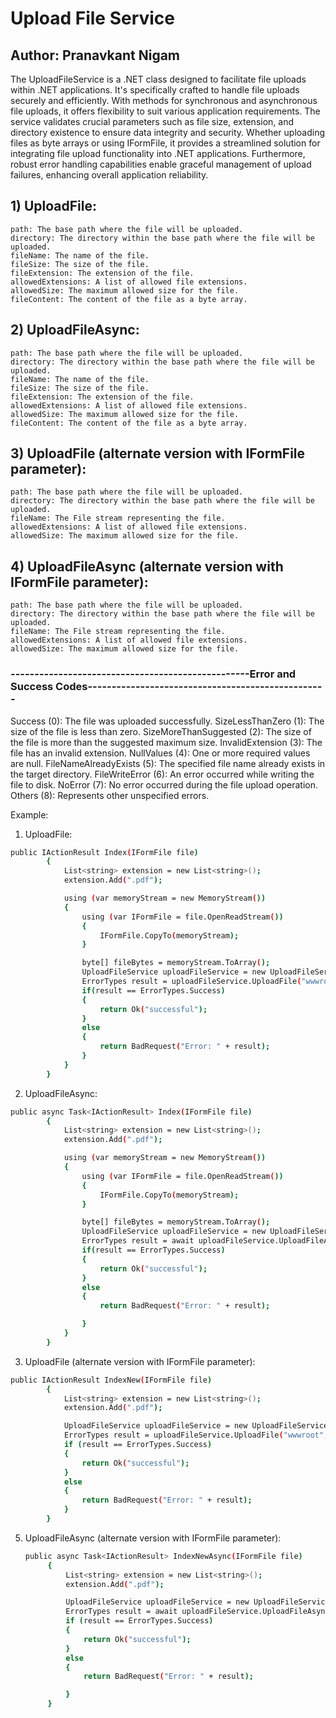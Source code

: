 # Upload File Service
## Author: Pranavkant Nigam

The UploadFileService is a .NET class designed to facilitate file uploads within .NET applications.
It's specifically crafted to handle file uploads securely and efficiently.
With methods for synchronous and asynchronous file uploads, it offers flexibility to suit various application requirements.
The service validates crucial parameters such as file size, extension, and directory existence to ensure data integrity and security.
Whether uploading files as byte arrays or using IFormFile, it provides a streamlined solution for integrating file upload functionality into .NET applications.
Furthermore, robust error handling capabilities enable graceful management of upload failures, enhancing overall application reliability.

## 1) UploadFile:
	path: The base path where the file will be uploaded.
	directory: The directory within the base path where the file will be uploaded.
	fileName: The name of the file.
	fileSize: The size of the file.
	fileExtension: The extension of the file.
	allowedExtensions: A list of allowed file extensions.
	allowedSize: The maximum allowed size for the file.
	fileContent: The content of the file as a byte array.

## 2) UploadFileAsync:
	path: The base path where the file will be uploaded.
	directory: The directory within the base path where the file will be uploaded.
	fileName: The name of the file.
	fileSize: The size of the file.
	fileExtension: The extension of the file.
	allowedExtensions: A list of allowed file extensions.
	allowedSize: The maximum allowed size for the file.
	fileContent: The content of the file as a byte array.

## 3) UploadFile (alternate version with IFormFile parameter):
	path: The base path where the file will be uploaded.
	directory: The directory within the base path where the file will be uploaded.
	fileName: The File stream representing the file.
	allowedExtensions: A list of allowed file extensions.
	allowedSize: The maximum allowed size for the file.

## 4) UploadFileAsync (alternate version with IFormFile parameter):
	path: The base path where the file will be uploaded.
	directory: The directory within the base path where the file will be uploaded.
	fileName: The File stream representing the file.
	allowedExtensions: A list of allowed file extensions.
	allowedSize: The maximum allowed size for the file.



### --------------------------------------------------Error and Success Codes--------------------------------------------------
Success (0): The file was uploaded successfully.
SizeLessThanZero (1): The size of the file is less than zero.
SizeMoreThanSuggested (2): The size of the file is more than the suggested maximum size.
InvalidExtension (3): The file has an invalid extension.
NullValues (4): One or more required values are null.
FileNameAlreadyExists (5): The specified file name already exists in the target directory.
FileWriteError (6): An error occurred while writing the file to disk.
NoError (7): No error occurred during the file upload operation.
Others (8): Represents other unspecified errors.


Example: 

1) UploadFile:
```bash
public IActionResult Index(IFormFile file)
        {
            List<string> extension = new List<string>();
            extension.Add(".pdf");

            using (var memoryStream = new MemoryStream())
            {
                using (var IFormFile = file.OpenReadStream())
                {
                    IFormFile.CopyTo(memoryStream);
                }

                byte[] fileBytes = memoryStream.ToArray();
                UploadFileService uploadFileService = new UploadFileService();
                ErrorTypes result = uploadFileService.UploadFile("wwwroot", "hero", file.FileName, file.Length, Path.GetExtension(file.FileName), extension, 500000000,fileBytes);
                if(result == ErrorTypes.Success)
                {
                    return Ok("successful");
                }
                else
                {
                    return BadRequest("Error: " + result);
                }
            }    
        }
```

2) UploadFileAsync:
```bash
public async Task<IActionResult> Index(IFormFile file)
        {
            List<string> extension = new List<string>();
            extension.Add(".pdf");

            using (var memoryStream = new MemoryStream())
            {
                using (var IFormFile = file.OpenReadStream())
                {
                    IFormFile.CopyTo(memoryStream);
                }

                byte[] fileBytes = memoryStream.ToArray();
                UploadFileService uploadFileService = new UploadFileService();
                ErrorTypes result = await uploadFileService.UploadFileAsync("wwwroot", "hero", file.FileName, file.Length, Path.GetExtension(file.FileName), extension, 500000000,fileBytes);
                if(result == ErrorTypes.Success)
                {
                    return Ok("successful");
                }
                else
                {
                    return BadRequest("Error: " + result);

                }
            }
        }
```
        
3) UploadFile (alternate version with IFormFile parameter):
```bash
public IActionResult IndexNew(IFormFile file)
        {
            List<string> extension = new List<string>();
            extension.Add(".pdf");

            UploadFileService uploadFileService = new UploadFileService();
            ErrorTypes result = uploadFileService.UploadFile("wwwroot", "hero", file, extension, 500000000);
            if (result == ErrorTypes.Success)
            {
                return Ok("successful");
            }
            else
            {
                return BadRequest("Error: " + result);
            }
        }
```

5) UploadFileAsync (alternate version with IFormFile parameter):
   ```bash
   public async Task<IActionResult> IndexNewAsync(IFormFile file)
        {
            List<string> extension = new List<string>();
            extension.Add(".pdf");

            UploadFileService uploadFileService = new UploadFileService();
            ErrorTypes result = await uploadFileService.UploadFileAsync("wwwroot", "hero", file, extension, 500000000);
            if (result == ErrorTypes.Success)
            {
                return Ok("successful");
            }
            else
            {
                return BadRequest("Error: " + result);

            }
        }
   ```
